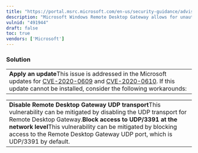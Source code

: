 ```yaml
---
title: "https://portal.msrc.microsoft.com/en-us/security-guidance/advisory/CVE-2020-0609"
description: "Microsoft Windows Remote Desktop Gateway allows for unauthenticated remote code execution"
vulnid: "491944"
draft: false
toc: true
vendors: ['Microsoft']
---
```

### Solution

|  |
| --- |
| **Apply an update**This issue is addressed in the Microsoft updates for [CVE-2020-0609](https://portal.msrc.microsoft.com/en-us/security-guidance/advisory/CVE-2020-0609) and [CVE-2020-0610](https://portal.msrc.microsoft.com/en-us/security-guidance/advisory/CVE-2020-0610). If this update cannot be installed, consider the following workarounds: |

|  |
| --- |
| **Disable Remote Desktop Gateway UDP transport**This vulnerability can be mitigated by disabling the UDP transport for Remote Desktop Gateway.**Block access to UDP/3391 at the network level**This vulnerability can be mitigated by blocking access to the Remote Desktop Gateway UDP port, which is UDP/3391 by default. |
